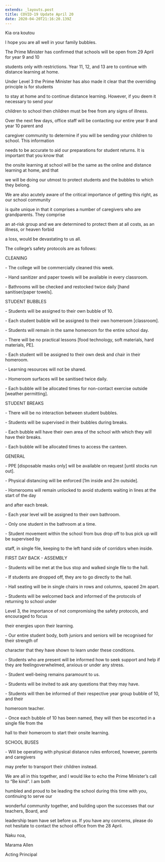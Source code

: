 ```yaml
---
extends: _layouts.post
title: COVID-19 Update April 20
date: 2020-04-20T21:16:20.139Z
---
```

Kia ora koutou

I hope you are all well in your family bubbles.

The Prime Minister has confirmed that schools will be open from 29 April for year 9 and 10

students only with restrictions. Year 11, 12, and 13 are to continue with distance learning at home.

Under Level 3 the Prime Minister has also made it clear that the overriding principle is for students

to stay at home and to continue distance learning. However, if you deem it necessary to send your

children to school then children must be free from any signs of illness.

Over the next few days, office staff will be contacting our entire year 9 and year 10 parent and

caregiver community to determine if you will be sending your children to school. This information

needs to be accurate to aid our preparations for student returns. It is important that you know that

the onsite learning at school will be the same as the online and distance learning at home, and that

we will be doing our utmost to protect students and the bubbles to which they belong.

We are also acutely aware of the critical importance of getting this right, as our school community

is quite unique in that it comprises a number of caregivers who are grandparents. They comprise

an at-risk group and we are determined to protect them at all costs, as an illness, or heaven forbid

a loss, would be devastating to us all.

The college’s safety protocols are as follows:

CLEANING

\- The college will be commercially cleaned this week.

\- Hand sanitizer and paper towels will be available in every classroom.

\- Bathrooms will be checked and restocked twice daily \[hand sanitiser/paper towels].

STUDENT BUBBLES

\- Students will be assigned to their own bubble of 10.

\- Each student bubble will be assigned to their own homeroom \[classroom].

\- Students will remain in the same homeroom for the entire school day.

\- There will be no practical lessons \[food technology, soft materials, hard materials, PE].

\- Each student will be assigned to their own desk and chair in their homeroom.

\- Learning resources will not be shared.

\- Homeroom surfaces will be sanitised twice daily.

\- Each bubble will be allocated times for non-contact exercise outside \[weather permitting].

STUDENT BREAKS

\- There will be no interaction between student bubbles.

\- Students will be supervised in their bubbles during breaks.

\- Each bubble will have their own area of the school with which they will have their breaks.

\- Each bubble will be allocated times to access the canteen.

GENERAL

\- PPE \[disposable masks only] will be available on request \[until stocks run out].

\- Physical distancing will be enforced \[1m inside and 2m outside].

\- Homerooms will remain unlocked to avoid students waiting in lines at the start of the day

and after each break.

\- Each year level will be assigned to their own bathroom.

\- Only one student in the bathroom at a time.

\- Student movement within the school from bus drop off to bus pick up will be supervised by

staff, in single file, keeping to the left hand side of corridors when inside.

FIRST DAY BACK - ASSEMBLY

\- Students will be met at the bus stop and walked single file to the hall.

\- If students are dropped off, they are to go directly to the hall.

\- Hall seating will be in single chairs in rows and columns, spaced 2m apart.

\- Students will be welcomed back and informed of the protocols of returning to school under

Level 3, the importance of not compromising the safety protocols, and encouraged to focus

their energies upon their learning.

\- Our entire student body, both juniors and seniors will be recognised for their strength of

character that they have shown to learn under these conditions.

\- Students who are present will be informed how to seek support and help if they are feelingoverwhelmed, anxious or under any stress.

\- Student well-being remains paramount to us.

\- Students will be invited to ask any questions that they may have.

\- Students will then be informed of their respective year group bubble of 10, and their

homeroom teacher.

\- Once each bubble of 10 has been named, they will then be escorted in a single file from the

hall to their homeroom to start their onsite learning.

SCHOOL BUSES

\- Will be operating with physical distance rules enforced, however, parents and caregivers

may prefer to transport their children instead.

We are all in this together, and I would like to echo the Prime Minister’s call to “Be kind”. I am both

humbled and proud to be leading the school during this time with you, continuing to serve our

wonderful community together, and building upon the successes that our teachers, Board, and

leadership team have set before us. If you have any concerns, please do not hesitate to contact the school office from the 28 April.

Naku noa,

Marama Allen

Acting Principal
